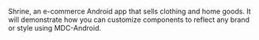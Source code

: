 Shrine, an e-commerce Android app that sells clothing and home goods. It will demonstrate how you can customize components to reflect any brand or style using MDC-Android.